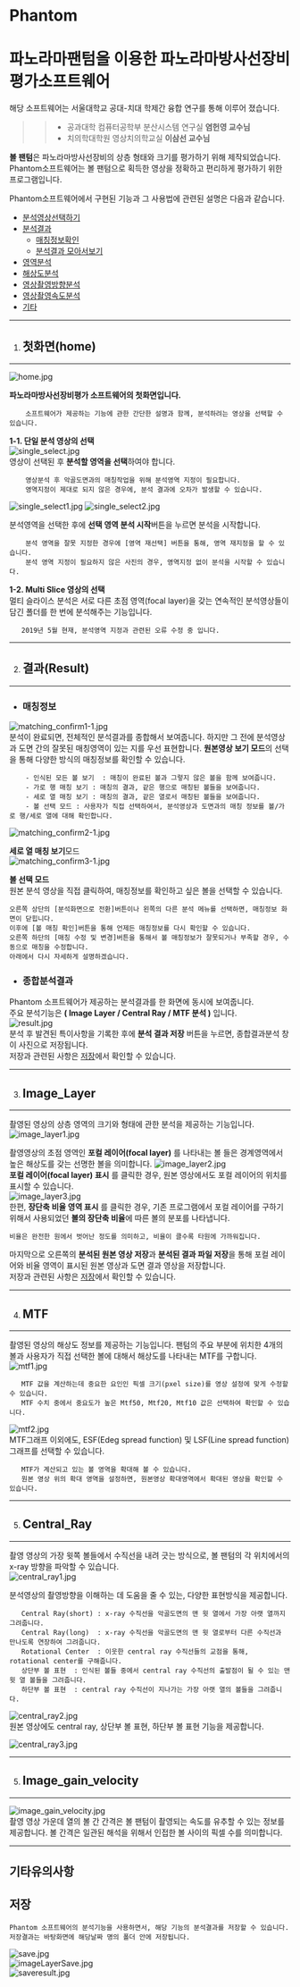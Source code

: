# Phantom
**파노라마팬텀을 이용한 파노라마방사선장비평가소프트웨어**
=======  


해당 소프트웨어는 서울대학교 공대-치대 학제간 융합 연구를 통해 이루어 졌습니다.  


>>- 공과대학 컴퓨터공학부 분산시스템 연구실   **염헌영 교수님**
>>- 치의학대학원 영상치의학교실              **이삼선 교수님**  



**볼 팬텀**은 파노라마방사선장비의 상층 형태와 크기를 평가하기 위해 제작되었습니다.  
Phantom소프트웨어는 볼 팬텀으로 획득한 영상을 정확하고 편리하게 평가하기 위한 프로그램입니다. 

Phantom소프트웨어에서 구현된 기능과 그 사용법에 관련된 설명은 다음과 같습니다.  

- [분석영상선택하기](#첫화면home)  
- [분석결과](#결과Result)
    - [매칭정보확인](#매칭정보)
    - [분석결과 모아서보기](#종합분석결과)
- [영역분석](#Image_Layer)
- [해상도분석](#MTF)
- [영상촬영방향분석](#Central_Ray)
- [영상촬영속도분석](#Image_gain_velocity)
- [기타](#기타유의사항)

-------
1. ## 첫화면(home)
-------

![home.jpg](./image/home.jpg)  

**파노라마방사선장비평가 소프트웨어의 첫화면입니다.**  
```
    소프트웨어가 제공하는 기능에 관한 간단한 설명과 함께, 분석하려는 영상을 선택할 수 있습니다.  
```

**1-1. 단일 분석 영상의 선택**  
![single_select.jpg](/image/single_select.JPG)  
영상이 선택된 후 **분석할 영역을 선택**하여야 합니다.  
```
    영상분석 후 악골도면과의 매칭작업을 위해 분석영역 지정이 필요합니다.  
    영역지정이 제대로 되지 않은 경우에, 분석 결과에 오차가 발생할 수 있습니다.  
```

![single_select1.jpg](./image/single_select1.jpg)
![single_select2.jpg](./image/single_select2.jpg)  


분석영역을 선택한 후에 **선택 영역 분석 시작**버튼을 누르면 분석을 시작합니다.  
```
    분석 영역을 잘못 지정한 경우에 [영역 재선택] 버튼을 통해, 영역 재지정을 할 수 있습니다.  
    분석 영역 지정이 필요하지 않은 사진의 경우, 영역지정 없이 분석을 시작할 수 있습니다.  
```

**1-2. Multi Slice 영상의 선택**  
멀티 슬라이스 분석은 서로 다른 초점 영역(focal layer)을 갖는 연속적인 분석영상들이 담긴 폴더를 한 번에 분석해주는 기능입니다.  
```
   2019년 5월 현재, 분석영역 지정과 관련된 오류 수정 중 입니다.
```

-------
2. ## 결과(Result)  
-------
  - ### 매칭정보  
  ![matching_confirm1-1.jpg](./image/matching_confirm1-1.jpg)  
  분석이 완료되면, 전체적인 분석결과를 종합해서 보여줍니다. 하지만 그 전에 분석영상과 도면 간의 잘못된 매칭영역이 있는 지를 우선 표현합니다. **원본영상 보기 모드**의 선택을 통해 다양한 방식의 매칭정보를 확인할 수 있습니다.  
  ```
      - 인식된 모든 볼 보기  : 매칭이 완료된 볼과 그렇지 않은 볼을 함께 보여줍니다.
      - 가로 행 매칭 보기 : 매칭의 결과, 같은 행으로 매칭된 볼들을 보여줍니다.
      - 세로 열 매칭 보기 : 매칭의 결과, 같은 열로서 매칭된 볼들을 보여줍니다.  
      - 볼 선택 모드 : 사용자가 직접 선택하여서, 분석영상과 도면과의 매칭 정보를 볼/가로 행/세로 열에 대해 확인합니다. 
  ```
    
  ![matching_confirm2-1.jpg](./image/matching_confirm2-1.jpg)  
    
   **세로 열 매칭 보기**모드  
  ![matching_confirm3-1.jpg](./image/matching_confirm3-1.jpg)  
    
  **볼 선택 모드**  
  원본 분석 영상을 직접 클릭하여, 매칭정보를 확인하고 싶은 볼을 선택할 수 있습니다.  
    
    
    오른쪽 상단의 [분석화면으로 전환]버튼이나 왼쪽의 다른 분석 메뉴를 선택하면, 매칭정보 화면이 닫힙니다.  
    이후에 [볼 매칭 확인]버튼을 통해 언제든 매칭정보를 다시 확인할 수 있습니다.  
    오른쪽 하단의 [매칭 수정 및 변경]버튼을 통해서 볼 매칭정보가 잘못되거나 부족할 경우, 수동으로 매칭을 수정합니다.
    아래에서 다시 자세하게 설명하겠습니다.
      
  - ### 종합분석결과  
  
  Phantom 소프트웨어가 제공하는 분석결과를 한 화면에 동시에 보여줍니다.  
  주요 분석기능은 **( Image Layer / Central Ray / MTF 분석 )** 입니다.  
  ![result.jpg](./image/result.jpg)  
    분석 후 발견된 특이사항을 기록한 후에 **분석 결과 저장** 버튼을 누르면, 종합결과분석 창이 사진으로 저장됩니다.    
    저장과 관련된 사항은 [저장](#저장)에서 확인할 수 있습니다.  
    
-------
3. ## Image_Layer
-------
촬영된 영상의 상층 영역의 크기와 형태에 관한 분석을 제공하는 기능입니다.  
![image_layer1.jpg](./image/image_layer1.jpg)  

촬영영상의 초점 영역인 **포컬 레이어(focal layer)** 를 나타내는 볼 들은 경계영역에서 높은 해상도를 갖는 선명한 볼을 의미합니다. 
![image_layer2.jpg](./image/image_layer2.jpg)  
**포컬 레이어(focal layer) 표시** 를 클릭한 경우, 원본 영상에서도 포컬 레이어의 위치를 표시할 수 있습니다.  
![image_layer3.jpg](./image/image_layer3.jpg)  
한편, **장단축 비율 영역 표시** 를 클릭한 경우, 기존 프로그램에서 포컬 레이어를 구하기 위해서 사용되었던 **볼의 장단축 비율**에 따른 볼의 분포를 나타냅니다.  
```
비율은 완전한 원에서 벗어난 정도를 의미하고, 비율이 클수록 타원에 가까워집니다.  
```  
마지막으로 오른쪽의 **분석된 원본 영상 저장**과 **분석된 결과 파일 저장**을 통해 포컬 레이어와 비율 영역이 표시된 원본 영상과 도면 결과 영상을 저장합니다.  
저장과 관련된 사항은 [저장](#저장)에서 확인할 수 있습니다.  


-------
4. ## MTF
-------
촬영된 영상의 해상도 정보를 제공하는 기능입니다. 팬텀의 주요 부분에 위치한 4개의 볼과 사용자가 직접 선택한 볼에 대해서 해상도를 나타내는 MTF를 구합니다.  
![mtf1.jpg](./image/mtf1.jpg)
```
   MTF 값을 계산하는데 중요한 요인인 픽셀 크기(pxel size)를 영상 설정에 맞게 수정할 수 있습니다.  
   MTF 수치 중에서 중요도가 높은 Mtf50, Mtf20, Mtf10 값은 선택하여 확인할 수 있습니다.  
```
![mtf2.jpg](./image/mtf2.jpg)  
MTF그래프 이외에도, ESF(Edeg spread function) 및 LSF(Line spread function) 그래프를 선택할 수 있습니다.  
```
   MTF가 계산되고 있는 볼 영역을 확대해 볼 수 있습니다.   
   원본 영상 위의 확대 영역을 설정하면, 원본영상 확대영역에서 확대된 영상을 확인할 수 있습니다.
```

-------
5. ## Central_Ray
-------
촬영 영상의 가장 윗쪽 볼들에서 수직선을 내려 긋는 방식으로, 볼 팬텀의 각 위치에서의 x-ray 방향을 파악할 수 있습니다.  
![central_ray1.jpg](./image/central_ray1.jpg)  

분석영상의 촬영방향을 이해하는 데 도움을 줄 수 있는, 다양한 표현방식을 제공합니다.  
```
   Central Ray(short) : x-ray 수직선을 악골도면의 맨 윗 열에서 가장 아랫 열까지 그려줍니다.  
   Central Ray(long)  : x-ray 수직선을 악골도면의 맨 윗 열로부터 다른 수직선과 만나도록 연장하여 그려줍니다.  
   Rotational Center  : 이웃한 central ray 수직선들의 교점을 통해, rotational center를 구해줍니다.  
   상단부 볼 표현  : 인식된 볼들 중에서 central ray 수직선의 출발점이 될 수 있는 맨 윗 열 볼들을 그려줍니다.  
   하단부 볼 표현  : central ray 수직선이 지나가는 가장 아랫 열의 볼들을 그려줍니다.
```

![central_ray2.jpg](./image/central_ray2.jpg)  
원본 영상에도 central ray, 상단부 볼 표현, 하단부 볼 표현 기능을 제공합니다.  

![central_ray3.jpg](./image/central_ray3.jpg)  
  
-------
5. ## Image_gain_velocity  
-------

![image_gain_velocity.jpg](./image/image_gain_velocity.jpg)  
촬영 영상 가운데 열의 볼 간 간격은 볼 팬텀이 촬영되는 속도를 유추할 수 있는 정보를 제공합니다. 
볼 간격은 일관된 해석을 위해서 인접한 볼 사이의 픽셀 수를 의미합니다.  

-------
기타유의사항
-------
## 저장  
    Phantom 소프트웨어의 분석기능을 사용하면서, 해당 기능의 분석결과를 저장할 수 있습니다.  
    저장결과는 바탕화면에 해당날짜 명의 폴더 안에 저장됩니다.  

![save.jpg](./image/save.jpg)  
![imageLayerSave.jpg](./image/imageLayerSave.jpg)  
![saveresult.jpg](./image/saveresult.jpg)  
